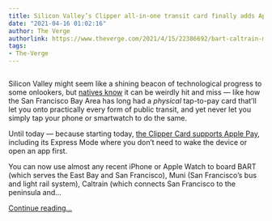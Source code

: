 ```yaml
---
title: Silicon Valley’s Clipper all-in-one transit card finally adds Apple Pay
date: "2021-04-16 01:02:16"
author: The Verge
authorlink: https://www.theverge.com/2021/4/15/22386692/bart-caltrain-muni-ferry-apple-pay-clipper-card-sf-bay-area-iphone-watch
tags:
- The-Verge
---
```

<figure>
      <img alt="" src="https://cdn.vox-cdn.com/thumbor/Bgr7rKNpctXB6qHCg5snumj5Akg=/0x0:1025x683/1310x873/cdn.vox-cdn.com/uploads/chorus_image/image/69134477/clipper_iphone.0.jpg" />
    </figure>

  <p id="cPelC0">Silicon Valley might seem like a shining beacon of technological progress to some onlookers, but <a href="https://www.theverge.com/22177154/us-internet-speed-maps-competition-availability-fcc">natives know</a> it can be weirdly hit and miss — like how the San Francisco Bay Area has long had a <em>physical</em> tap-to-pay card that’ll let you onto practically every form of public transit, and yet never let you simply tap your phone or smartwatch to do the same. </p>
<p id="daXw9q">Until today — because starting today, <a href="https://mtc.ca.gov/whats-happening/news/clipperr-launches-iphone-and-apple-watch-debuts-new-mobile-app">the Clipper Card supports Apple Pay</a>, including its Express Mode where you don’t need to wake the device or open an app first.</p>
<p id="xiZ8h6">You can now use almost any recent iPhone or Apple Watch to board BART (which serves the East Bay and San Francisco), Muni (San Francisco’s bus and light rail system), Caltrain (which connects San Francisco to the peninsula and...</p>
  <p>
    <a href="https://www.theverge.com/2021/4/15/22386692/bart-caltrain-muni-ferry-apple-pay-clipper-card-sf-bay-area-iphone-watch">Continue reading&hellip;</a>
  </p>